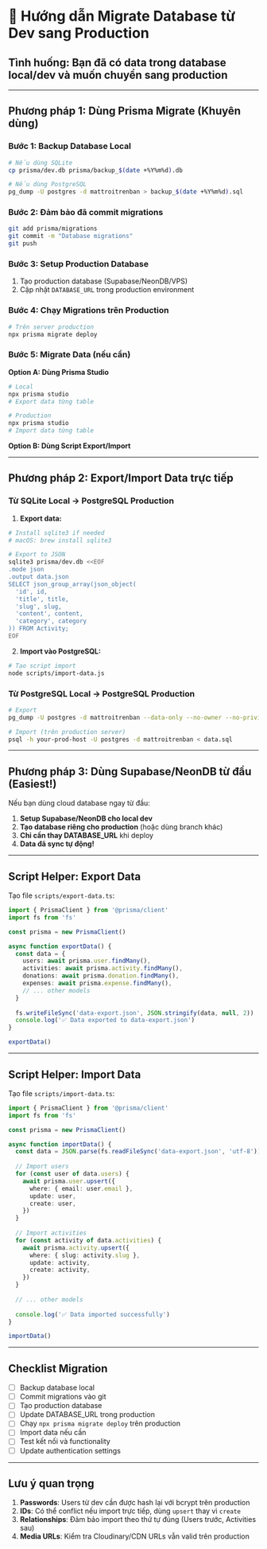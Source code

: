 # 🔄 Hướng dẫn Migrate Database từ Dev sang Production

## Tình huống: Bạn đã có data trong database local/dev và muốn chuyển sang production

---

## Phương pháp 1: Dùng Prisma Migrate (Khuyên dùng)

### Bước 1: Backup Database Local
```bash
# Nếu dùng SQLite
cp prisma/dev.db prisma/backup_$(date +%Y%m%d).db

# Nếu dùng PostgreSQL
pg_dump -U postgres -d mattroitrenban > backup_$(date +%Y%m%d).sql
```

### Bước 2: Đảm bảo đã commit migrations
```bash
git add prisma/migrations
git commit -m "Database migrations"
git push
```

### Bước 3: Setup Production Database
1. Tạo production database (Supabase/NeonDB/VPS)
2. Cập nhật `DATABASE_URL` trong production environment

### Bước 4: Chạy Migrations trên Production
```bash
# Trên server production
npx prisma migrate deploy
```

### Bước 5: Migrate Data (nếu cần)

**Option A: Dùng Prisma Studio**
```bash
# Local
npx prisma studio
# Export data từng table

# Production  
npx prisma studio
# Import data từng table
```

**Option B: Dùng Script Export/Import**

---

## Phương pháp 2: Export/Import Data trực tiếp

### Từ SQLite Local → PostgreSQL Production

1. **Export data:**
```bash
# Install sqlite3 if needed
# macOS: brew install sqlite3

# Export to JSON
sqlite3 prisma/dev.db <<EOF
.mode json
.output data.json
SELECT json_group_array(json_object(
  'id', id,
  'title', title,
  'slug', slug,
  'content', content,
  'category', category
)) FROM Activity;
EOF
```

2. **Import vào PostgreSQL:**
```bash
# Tạo script import
node scripts/import-data.js
```

### Từ PostgreSQL Local → PostgreSQL Production

```bash
# Export
pg_dump -U postgres -d mattroitrenban --data-only --no-owner --no-privileges > data.sql

# Import (trên production server)
psql -h your-prod-host -U postgres -d mattroitrenban < data.sql
```

---

## Phương pháp 3: Dùng Supabase/NeonDB từ đầu (Easiest!)

Nếu bạn dùng cloud database ngay từ đầu:

1. **Setup Supabase/NeonDB cho local dev**
2. **Tạo database riêng cho production** (hoặc dùng branch khác)
3. **Chỉ cần thay DATABASE_URL** khi deploy
4. **Data đã sync tự động!**

---

## Script Helper: Export Data

Tạo file `scripts/export-data.ts`:

```typescript
import { PrismaClient } from '@prisma/client'
import fs from 'fs'

const prisma = new PrismaClient()

async function exportData() {
  const data = {
    users: await prisma.user.findMany(),
    activities: await prisma.activity.findMany(),
    donations: await prisma.donation.findMany(),
    expenses: await prisma.expense.findMany(),
    // ... other models
  }
  
  fs.writeFileSync('data-export.json', JSON.stringify(data, null, 2))
  console.log('✅ Data exported to data-export.json')
}

exportData()
```

---

## Script Helper: Import Data

Tạo file `scripts/import-data.ts`:

```typescript
import { PrismaClient } from '@prisma/client'
import fs from 'fs'

const prisma = new PrismaClient()

async function importData() {
  const data = JSON.parse(fs.readFileSync('data-export.json', 'utf-8'))
  
  // Import users
  for (const user of data.users) {
    await prisma.user.upsert({
      where: { email: user.email },
      update: user,
      create: user,
    })
  }
  
  // Import activities
  for (const activity of data.activities) {
    await prisma.activity.upsert({
      where: { slug: activity.slug },
      update: activity,
      create: activity,
    })
  }
  
  // ... other models
  
  console.log('✅ Data imported successfully')
}

importData()
```

---

## Checklist Migration

- [ ] Backup database local
- [ ] Commit migrations vào git
- [ ] Tạo production database
- [ ] Update DATABASE_URL trong production
- [ ] Chạy `npx prisma migrate deploy` trên production
- [ ] Import data nếu cần
- [ ] Test kết nối và functionality
- [ ] Update authentication settings

---

## Lưu ý quan trọng

1. **Passwords**: Users từ dev cần được hash lại với bcrypt trên production
2. **IDs**: Có thể conflict nếu import trực tiếp, dùng `upsert` thay vì `create`
3. **Relationships**: Đảm bảo import theo thứ tự đúng (Users trước, Activities sau)
4. **Media URLs**: Kiểm tra Cloudinary/CDN URLs vẫn valid trên production

